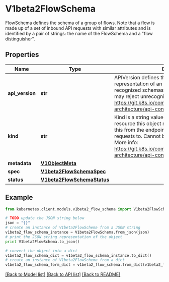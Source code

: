 # V1beta2FlowSchema

FlowSchema defines the schema of a group of flows. Note that a flow is made up of a set of inbound API requests with similar attributes and is identified by a pair of strings: the name of the FlowSchema and a \"flow distinguisher\".

## Properties
Name | Type | Description | Notes
------------ | ------------- | ------------- | -------------
**api_version** | **str** | APIVersion defines the versioned schema of this representation of an object. Servers should convert recognized schemas to the latest internal value, and may reject unrecognized values. More info: https://git.k8s.io/community/contributors/devel/sig-architecture/api-conventions.md#resources | [optional] 
**kind** | **str** | Kind is a string value representing the REST resource this object represents. Servers may infer this from the endpoint the kubernetes.client submits requests to. Cannot be updated. In CamelCase. More info: https://git.k8s.io/community/contributors/devel/sig-architecture/api-conventions.md#types-kinds | [optional] 
**metadata** | [**V1ObjectMeta**](V1ObjectMeta.md) |  | [optional] 
**spec** | [**V1beta2FlowSchemaSpec**](V1beta2FlowSchemaSpec.md) |  | [optional] 
**status** | [**V1beta2FlowSchemaStatus**](V1beta2FlowSchemaStatus.md) |  | [optional] 

## Example

```python
from kubernetes.client.models.v1beta2_flow_schema import V1beta2FlowSchema

# TODO update the JSON string below
json = "{}"
# create an instance of V1beta2FlowSchema from a JSON string
v1beta2_flow_schema_instance = V1beta2FlowSchema.from_json(json)
# print the JSON string representation of the object
print V1beta2FlowSchema.to_json()

# convert the object into a dict
v1beta2_flow_schema_dict = v1beta2_flow_schema_instance.to_dict()
# create an instance of V1beta2FlowSchema from a dict
v1beta2_flow_schema_form_dict = v1beta2_flow_schema.from_dict(v1beta2_flow_schema_dict)
```
[[Back to Model list]](../README.md#documentation-for-models) [[Back to API list]](../README.md#documentation-for-api-endpoints) [[Back to README]](../README.md)


